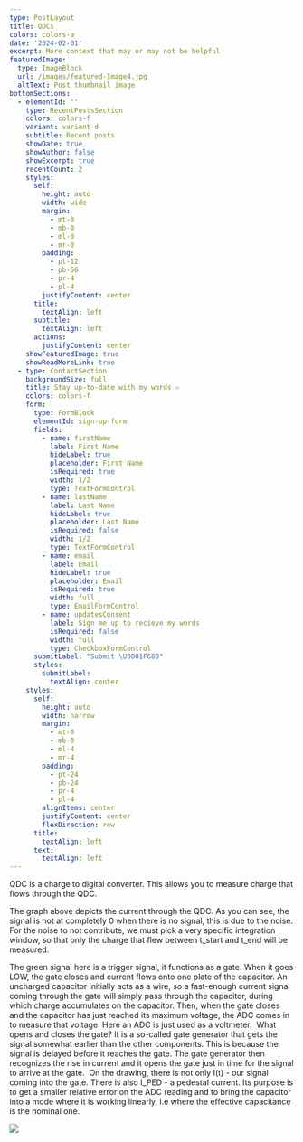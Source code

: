 ```yaml
---
type: PostLayout
title: QDCs
colors: colors-a
date: '2024-02-01'
excerpt: More context that may or may not be helpful
featuredImage:
  type: ImageBlock
  url: /images/featured-Image4.jpg
  altText: Post thumbnail image
bottomSections:
  - elementId: ''
    type: RecentPostsSection
    colors: colors-f
    variant: variant-d
    subtitle: Recent posts
    showDate: true
    showAuthor: false
    showExcerpt: true
    recentCount: 2
    styles:
      self:
        height: auto
        width: wide
        margin:
          - mt-0
          - mb-0
          - ml-0
          - mr-0
        padding:
          - pt-12
          - pb-56
          - pr-4
          - pl-4
        justifyContent: center
      title:
        textAlign: left
      subtitle:
        textAlign: left
      actions:
        justifyContent: center
    showFeaturedImage: true
    showReadMoreLink: true
  - type: ContactSection
    backgroundSize: full
    title: Stay up-to-date with my words ✍️
    colors: colors-f
    form:
      type: FormBlock
      elementId: sign-up-form
      fields:
        - name: firstName
          label: First Name
          hideLabel: true
          placeholder: First Name
          isRequired: true
          width: 1/2
          type: TextFormControl
        - name: lastName
          label: Last Name
          hideLabel: true
          placeholder: Last Name
          isRequired: false
          width: 1/2
          type: TextFormControl
        - name: email
          label: Email
          hideLabel: true
          placeholder: Email
          isRequired: true
          width: full
          type: EmailFormControl
        - name: updatesConsent
          label: Sign me up to recieve my words
          isRequired: false
          width: full
          type: CheckboxFormControl
      submitLabel: "Submit \U0001F680"
      styles:
        submitLabel:
          textAlign: center
    styles:
      self:
        height: auto
        width: narrow
        margin:
          - mt-0
          - mb-0
          - ml-4
          - mr-4
        padding:
          - pt-24
          - pb-24
          - pr-4
          - pl-4
        alignItems: center
        justifyContent: center
        flexDirection: row
      title:
        textAlign: left
      text:
        textAlign: left
---
```



QDC is a charge to digital converter. This allows you to measure charge that flows through the QDC. 



The graph above depicts the current through the QDC. As you can see, the signal is not at completely 0 when there is no signal, this is due to the noise. For the noise to not contribute, we must pick a very specific integration window, so that only the charge that flew between t\_start and t\_end will be measured.



The green signal here is a trigger signal, it functions as a gate. When it goes LOW, the gate closes and current flows onto one plate of the capacitor. An uncharged capacitor initially acts as a wire, so a fast-enough current signal coming through the gate will simply pass through the capacitor, during which charge accumulates on the capacitor. Then, when the gate closes and the capacitor has just reached its maximum voltage, the ADC comes in to measure that voltage. Here an ADC is just used as a voltmeter. 
What opens and closes the gate? It is a so-called gate generator that gets the signal somewhat earlier than the other components. This is because the signal is delayed before it reaches the gate. The gate generator then recognizes the rise in current and it opens the gate just in time for the signal to arrive at the gate.  On the drawing, there is not only I(t) - our signal coming into the gate. There is also I\_PED - a pedestal current. Its purpose is to get a smaller relative error on the ADC reading and to bring the capacitor into a mode where it is working linearly, i.e where the effective capacitance is the nominal one. 

![](/images/qdc4.png)
